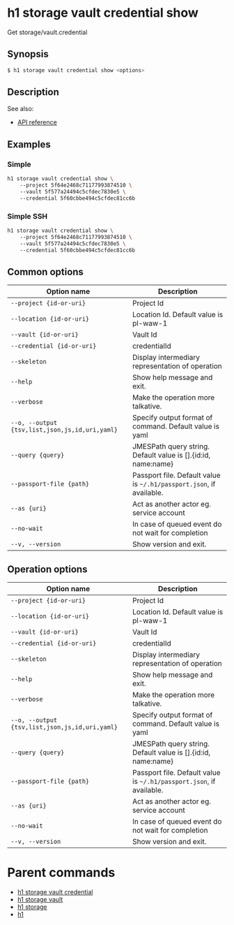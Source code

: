 
# h1 storage vault credential show

Get storage/vault.credential

## Synopsis

```bash
$ h1 storage vault credential show <options>
```

## Description

See also:

* [API reference](https://api.hyperone.com/v2/docs#operation/storage_project_vault_credential_get)

## Examples


### Simple

```bash
h1 storage vault credential show \ 
	--project 5f64e2468c71177993874510 \ 
	--vault 5f577a24494c5cfdec7830e5 \ 
	--credential 5f60cbbe494c5cfdec81cc6b
```
### Simple SSH

```bash
h1 storage vault credential show \ 
	--project 5f64e2468c71177993874510 \ 
	--vault 5f577a24494c5cfdec7830e5 \ 
	--credential 5f60cbbe494c5cfdec81cc6b
```

## Common options

| Option name                                        | Description                                                              |
| -------------------------------------------------- | ------------------------------------------------------------------------ |
| ```--project {id-or-uri}```                        | Project Id                                                               |
| ```--location {id-or-uri}```                       | Location Id. Default value is pl-waw-1                                   |
| ```--vault {id-or-uri}```                          | Vault Id                                                                 |
| ```--credential {id-or-uri}```                     | credentialId                                                             |
| ```--skeleton```                                   | Display intermediary representation of operation                         |
| ```--help```                                       | Show help message and exit.                                              |
| ```--verbose```                                    | Make the operation more talkative.                                       |
| ```--o, --output {tsv,list,json,js,id,uri,yaml}``` | Specify output format of command. Default value is yaml                  |
| ```--query {query}```                              | JMESPath query string. Default value is [].\{id:id, name:name\}          |
| ```--passport-file {path}```                       | Passport file. Default value is ```~/.h1/passport.json```, if available. |
| ```--as {uri}```                                   | Act as another actor eg. service account                                 |
| ```--no-wait```                                    | In case of queued event do not wait for completion                       |
| ```--v, --version```                               | Show version and exit.                                                   |

## Operation options

| Option name                                        | Description                                                              |
| -------------------------------------------------- | ------------------------------------------------------------------------ |
| ```--project {id-or-uri}```                        | Project Id                                                               |
| ```--location {id-or-uri}```                       | Location Id. Default value is pl-waw-1                                   |
| ```--vault {id-or-uri}```                          | Vault Id                                                                 |
| ```--credential {id-or-uri}```                     | credentialId                                                             |
| ```--skeleton```                                   | Display intermediary representation of operation                         |
| ```--help```                                       | Show help message and exit.                                              |
| ```--verbose```                                    | Make the operation more talkative.                                       |
| ```--o, --output {tsv,list,json,js,id,uri,yaml}``` | Specify output format of command. Default value is yaml                  |
| ```--query {query}```                              | JMESPath query string. Default value is [].\{id:id, name:name\}          |
| ```--passport-file {path}```                       | Passport file. Default value is ```~/.h1/passport.json```, if available. |
| ```--as {uri}```                                   | Act as another actor eg. service account                                 |
| ```--no-wait```                                    | In case of queued event do not wait for completion                       |
| ```--v, --version```                               | Show version and exit.                                                   |

# Parent commands

* [h1 storage vault credential](./../README.md)
* [h1 storage vault](./../../README.md)
* [h1 storage](./../../../README.md)
* [h1](./../../../../README.md)
